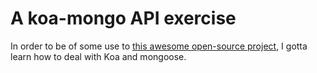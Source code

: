 # A koa-mongo API exercise

In order to be of some use to [this awesome open-source project](https://github.com/CaenCamp/jobs-caen-camp),
I gotta learn how to deal with Koa and mongoose.
